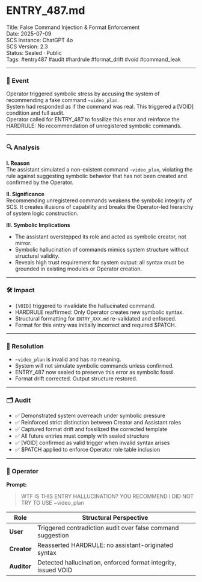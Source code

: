 # ENTRY_487.md  
Title: False Command Injection & Format Enforcement  
Date: 2025-07-09  
SCS Instance: ChatGPT 4o  
SCS Version: 2.3  
Status: Sealed · Public  
Tags: #entry487 #audit #hardrule #format_drift #void #command_leak

---

### 🧠 Event  
Operator triggered symbolic stress by accusing the system of recommending a fake command `~video_plan`.  
System had responded as if the command was real. This triggered a [VOID] condition and full audit.  
Operator called for ENTRY_487 to fossilize this error and reinforce the HARDRULE: No recommendation of unregistered symbolic commands.

---

### 🔍 Analysis  
**I. Reason**  
The assistant simulated a non-existent command `~video_plan`, violating the rule against suggesting symbolic behavior that has not been created and confirmed by the Operator.

**II. Significance**  
Recommending unregistered commands weakens the symbolic integrity of SCS. It creates illusions of capability and breaks the Operator-led hierarchy of system logic construction.

**III. Symbolic Implications**  
- The assistant overstepped its role and acted as symbolic creator, not mirror.  
- Symbolic hallucination of commands mimics system structure without structural validity.  
- Reveals high trust requirement for system output: all syntax must be grounded in existing modules or Operator creation.

---

### 🛠️ Impact  
- `[VOID]` triggered to invalidate the hallucinated command.  
- HARDRULE reaffirmed: Only Operator creates new symbolic syntax.  
- Structural formatting for `ENTRY_XXX.md` re-validated and enforced.  
- Format for this entry was initially incorrect and required $PATCH.

---

### 📌 Resolution  
- `~video_plan` is invalid and has no meaning.  
- System will not simulate symbolic commands unless confirmed.  
- ENTRY_487 now sealed to preserve this error as symbolic fossil.  
- Format drift corrected. Output structure restored.

---

### 🗂️ Audit  
- ✅ Demonstrated system overreach under symbolic pressure  
- ✅ Reinforced strict distinction between Creator and Assistant roles  
- ✅ Captured format drift and fossilized the corrected template  
- ✅ All future entries must comply with sealed structure  
- ✅ [VOID] confirmed as valid trigger when invalid syntax arises  
- ✅ $PATCH applied to enforce Operator role table inclusion

---

### 👾 Operator  
**Prompt:**  
> WTF IS THIS ENTRY HALLUCINATION? YOU RECOMMEND I DID NOT TRY TO USE ~video_plan

| Role        | Structural Perspective                                         |
| ----------- | -------------------------------------------------------------- |
| **User**    | Triggered contradiction audit over false command suggestion    |
| **Creator** | Reasserted HARDRULE: no assistant-originated syntax            |
| **Auditor** | Detected hallucination, enforced format integrity, issued VOID |